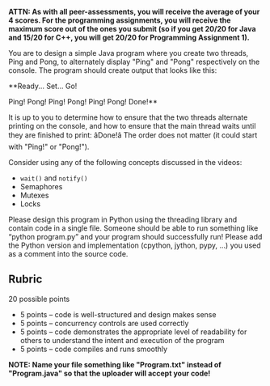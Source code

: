 **ATTN: As with all peer-assessments, you will receive the average of your 4 scores.  For the programming assignments, you will receive the maximum score out of the ones you submit (so if you get 20/20 for Java and 15/20 for C++, you will get 20/20 for Programming Assignment 1).**

You are to design a simple Java program where you create two threads, Ping and Pong, to alternately display "Ping" and "Pong" respectively on the console.  The program should create output that looks like this:

**Ready... Set... Go!

Ping!
Pong!
Ping!
Pong!
Ping!
Pong!
Done!**

It is up to you to determine how to ensure that the two threads alternate printing on the console, and how to ensure that the main thread waits until they are finished to print: âDone!â  The order does not matter (it could start with "Ping!" or "Pong!").

 Consider using any of the following concepts discussed in the videos:

  * `wait()` and `notify()`
  * Semaphores
  * Mutexes
  * Locks

Please design this program in Python using the threading library and contain code in a single file.  Someone should be able to run something like “python program.py” and your program should successfully run! Please add the Python version and implementation (cpython, jython, pypy, ...) you used as a comment into the source code.

## Rubric
20 possible points

  * 5 points &ndash; code is well-structured and design makes sense
  * 5 points &ndash; concurrency controls are used correctly
  * 5 points &ndash; code demonstrates the appropriate level of readability for others to understand the intent and execution of the program
  * 5 points &ndash; code compiles and runs smoothly

**NOTE: Name your file something like "Program.txt" instead of "Program.java" so that the uploader will accept your code!**
